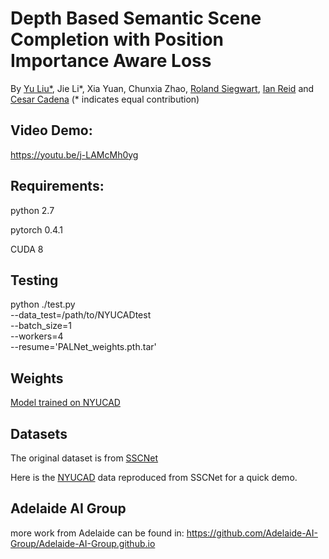 # Depth Based Semantic Scene Completion with Position Importance Aware Loss

By [Yu Liu*](https://sites.google.com/site/yuliuunilau/home), Jie Li*, Xia Yuan, Chunxia Zhao, [Roland Siegwart](https://scholar.google.com/citations?user=MDIyLnwAAAAJ&hl=en), [Ian Reid](https://cs.adelaide.edu.au/~ianr/) and [Cesar Cadena](http://n.ethz.ch/~cesarc/) (* indicates equal contribution)

## Video Demo: 
https://youtu.be/j-LAMcMh0yg

## Requirements:
python 2.7

pytorch 0.4.1

CUDA 8


## Testing
python ./test.py \
--data_test=/path/to/NYUCADtest \
--batch_size=1 \
--workers=4 \
--resume='PALNet_weights.pth.tar'

## Weights
[Model trained on NYUCAD](https://drive.google.com/open?id=1BRNliQmEaPIphZvbzhR55fEHeOh9U9Ix)

## Datasets 
The original dataset is from [SSCNet](https://github.com/shurans/sscnet)

Here is the [NYUCAD](https://drive.google.com/open?id=10Iz7lkJf8kbtUf1OyL-Z1xW6eZRoF3d8) data reproduced from SSCNet for a quick demo.


## Adelaide AI Group
more work from Adelaide can be found in: https://github.com/Adelaide-AI-Group/Adelaide-AI-Group.github.io
